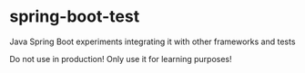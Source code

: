 # spring-boot-test

Java Spring Boot experiments integrating it with other frameworks and tests

Do not use in production! Only use it for learning purposes!
